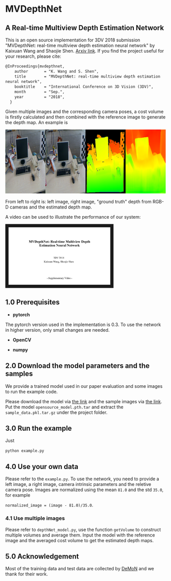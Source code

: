 # MVDepthNet
## A Real-time Multiview Depth Estimation Network

This is an open source implementation for 3DV 2018 submission "MVDepthNet: real-time multiview depth estimation neural network" by Kaixuan Wang and Shaojie Shen. [Arxiv link](https://arxiv.org/abs/1807.08563). If you find the project useful for your research, please cite:

```
@InProceedings{mvdepthnet,
    author       = "K. Wang and S. Shen",
    title        = "MVDepthNet: real-time multiview depth estimation neural network",
    booktitle    = "International Conference on 3D Vision (3DV)",
    month        = "Sep.",
    year         = "2018",
  }
```

Given multiple images and the corresponding camera poses, a cost volume is firstly calculated and then combined with the reference image to generate the depth map. An example is 

<img src="fig/example.png" alt="MVDepthNet example" width = "320*4" height = "200">

From left to right is: left image, right image, "ground truth" depth from RGB-D cameras and the estimated depth map.

A video can be used to illustrate the performance of our system:

<a href="https://youtu.be/8jUlN-ZROl0" target="_blank"><img src="fig/mvdepthnet_cover.PNG" 
alt="video" width="320" height="180" border="10" /></a>

## 1.0 Prerequisites
+ **pytorch**

The pytorch version used in the implementation is 0.3. To use the network in higher version, only small changes are needed.

+ **OpenCV**

+ **numpy**

## 2.0 Download the model parameters and the samples

We provide a trained model used in our paper evaluation and some images to run the example code.

Please download the model via [the link](https://www.dropbox.com/s/o1n1w0chlrw4lqt/opensource_model.pth.tar?dl=0) and the sample images via [the link](https://www.dropbox.com/s/hr59f24byc3x8z3/sample_data.pkl.tar.gz?dl=0). Put the model ```opensource_model.pth.tar``` and extract the ```sample_data.pkl.tar.gz``` under the project folder.

## 3.0 Run the example

Just

```python example.py```

## 4.0 Use your own data

Please refer to the ```example.py```. To use the network, you need to provide a left image, a right image, camera intrinsic parameters and the reletive camera pose. Images are normalized using the mean ```81.0``` and the std ```35.0```, for example

```normalized_image = (image - 81.0)/35.0```.

### 4.1 Use multiple images

Please refer to ```depthNet_model.py```, use the function ```getVolume``` to construct multiple volumes and average them. Input the model with the reference image and the averaged cost volume to get the estimated depth maps.

## 5.0 Acknowledgement
Most of the training data and test data are collected by [DeMoN](https://github.com/lmb-freiburg/demon) and we thank for their work.